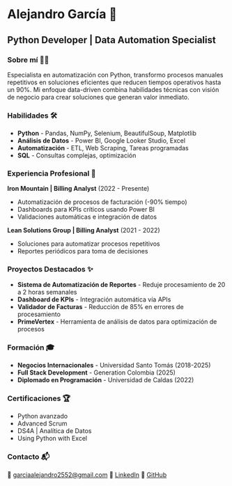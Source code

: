 # Alejandro García 🚀
## Python Developer | Data Automation Specialist

### Sobre mí 👨‍💻

Especialista en automatización con Python, transformo procesos manuales repetitivos en soluciones eficientes que reducen tiempos operativos hasta un 90%. Mi enfoque data-driven combina habilidades técnicas con visión de negocio para crear soluciones que generan valor inmediato.

### Habilidades 🛠️

- **Python** - Pandas, NumPy, Selenium, BeautifulSoup, Matplotlib
- **Análisis de Datos** - Power BI, Google Looker Studio, Excel
- **Automatización** - ETL, Web Scraping, Tareas programadas
- **SQL** - Consultas complejas, optimización

### Experiencia Profesional 💼

**Iron Mountain | Billing Analyst** (2022 - Presente)
- Automatización de procesos de facturación (-90% tiempo)
- Dashboards para KPIs críticos usando Power BI
- Validaciones automáticas e integración de datos

**Lean Solutions Group | Billing Analyst** (2021 - 2022)
- Soluciones para automatizar procesos repetitivos
- Reportes periódicos para toma de decisiones

### Proyectos Destacados ✨

- **Sistema de Automatización de Reportes** - Reduje procesamiento de 20 a 2 horas semanales
- **Dashboard de KPIs** - Integración automática vía APIs
- **Validador de Facturas** - Reducción de 85% en errores de procesamiento
- **PrimeVertex** - Herramienta de análisis de datos para optimización de procesos

### Formación 🎓

- **Negocios Internacionales** - Universidad Santo Tomás (2018-2025)
- **Full Stack Development** - Generation Colombia (2025)
- **Diplomado en Programación** - Universidad de Caldas (2022)

### Certificaciones 🏆

- Python avanzado
- Advanced Scrum
- DS4A | Analítica de Datos
- Using Python with Excel

### Contacto 📬

📧 garciaalejandro2552@gmail.com
🔗 [LinkedIn](https://www.linkedin.com/in/alejandrogarcia-38a9339a)
🐙 [GitHub](https://github.com/Alejog20)